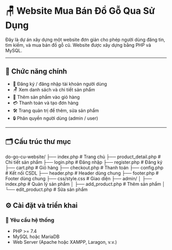 # 🪑 Website Mua Bán Đồ Gỗ Qua Sử Dụng

Đây là dự án xây dựng một website đơn giản cho phép người dùng đăng tin, tìm kiếm, và mua bán đồ gỗ cũ. Website được xây dựng bằng PHP và MySQL.

---

## 🚀 Chức năng chính

- 🧾 Đăng ký / đăng nhập tài khoản người dùng
- 🪑 Xem danh sách và chi tiết sản phẩm
- 🛒 Thêm sản phẩm vào giỏ hàng
- 💳 Thanh toán và tạo đơn hàng
- 🛠️ Trang quản trị để thêm, sửa sản phẩm
- 🔒 Phân quyền người dùng (admin / user)

---

## 🗂️ Cấu trúc thư mục

do-go-cu-website/
├── index.php # Trang chủ
├── product_detail.php # Chi tiết sản phẩm
├── login.php # Đăng nhập
├── register.php # Đăng ký
├── cart.php # Giỏ hàng
├── checkout.php # Thanh toán
├── config.php # Kết nối CSDL
├── header.php # Header dùng chung
├── footer.php # Footer dùng chung
├── css/style.css # Giao diện
├── admin/
│ ├── index.php # Quản lý sản phẩm
│ ├── add_product.php # Thêm sản phẩm
│ └── edit_product.php # Sửa sản phẩm

## ⚙️ Cài đặt và triển khai

### 🔧 Yêu cầu hệ thống

- PHP >= 7.4
- MySQL hoặc MariaDB
- Web Server (Apache hoặc XAMPP, Laragon, v.v.)